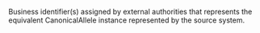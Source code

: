 Business identifier(s) assigned by external authorities that represents the equivalent CanonicalAllele instance represented by the source system.

